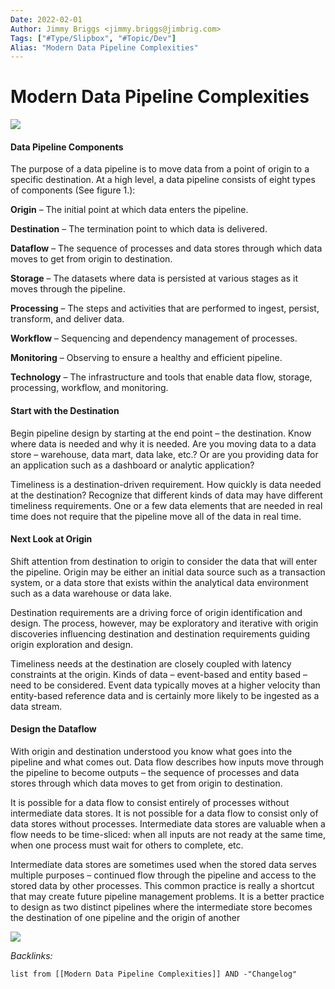 ```yaml
---
Date: 2022-02-01
Author: Jimmy Briggs <jimmy.briggs@jimbrig.com>
Tags: ["#Type/Slipbox", "#Topic/Dev"]
Alias: "Modern Data Pipeline Complexities"
---
```


# Modern Data Pipeline Complexities

![](https://i.imgur.com/kNjjWhZ.png)


#### **Data Pipeline Components**

The purpose of a data pipeline is to move data from a point of origin to a specific destination. At a high level, a data pipeline consists of eight types of components (See figure 1.):

**Origin** – The initial point at which data enters the pipeline.

**Destination** – The termination point to which data is delivered.

**Dataflow** – The sequence of processes and data stores through which data moves to get from origin to destination.

**Storage** – The datasets where data is persisted at various stages as it moves through the pipeline.

**Processing** – The steps and activities that are performed to ingest, persist, transform, and deliver data.

**Workflow** – Sequencing and dependency management of processes.

**Monitoring** – Observing to ensure a healthy and efficient pipeline.

**Technology** – The infrastructure and tools that enable data flow, storage, processing, workflow, and monitoring.

#### **Start with the Destination**

Begin pipeline design by starting at the end point – the destination. Know where data is needed and why it is needed. Are you moving data to a data store – warehouse, data mart, data lake, etc.? Or are you providing data for an application such as a dashboard or analytic application?

Timeliness is a destination-driven requirement. How quickly is data needed at the destination? Recognize that different kinds of data may have different timeliness requirements. One or a few data elements that are needed in real time does not require that the pipeline move all of the data in real time.

#### **Next Look at Origin**

Shift attention from destination to origin to consider the data that will enter the pipeline. Origin may be either an initial data source such as a transaction system, or a data store that exists within the analytical data environment such as a data warehouse or data lake.

Destination requirements are a driving force of origin identification and design. The process, however, may be exploratory and iterative with origin discoveries influencing destination and destination requirements guiding origin exploration and design.

Timeliness needs at the destination are closely coupled with latency constraints at the origin. Kinds of data – event-based and entity based – need to be considered. Event data typically moves at a higher velocity than entity-based reference data and is certainly more likely to be ingested as a data stream.

#### **Design the Dataflow**

With origin and destination understood you know what goes into the pipeline and what comes out. Data flow describes how inputs move through the pipeline to become outputs – the sequence of processes and data stores through which data moves to get from origin to destination.

It is possible for a data flow to consist entirely of processes without intermediate data stores. It is not possible for a data flow to consist only of data stores without processes. Intermediate data stores are valuable when a flow needs to be time-sliced: when all inputs are not ready at the same time, when one process must wait for others to complete, etc.

Intermediate data stores are sometimes used when the stored data serves multiple purposes – continued flow through the pipeline and access to the stored data by other processes. This common practice is really a shortcut that may create future pipeline management problems. It is a better practice to design as two distinct pipelines where the intermediate store becomes the destination of one pipeline and the origin of another

![](https://i.imgur.com/zwbmfRG.png)


*Backlinks:*

```dataview
list from [[Modern Data Pipeline Complexities]] AND -"Changelog"
```